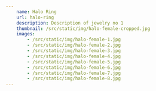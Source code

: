 ```yaml
---
    name: Halo Ring
    url: halo-ring
    description: Description of jewelry no 1
    thumbnail: /src/static/img/halo-female-cropped.jpg
    images:
        - /src/static/img/halo-female-1.jpg
        - /src/static/img/halo-female-2.jpg
        - /src/static/img/halo-female-3.jpg
        - /src/static/img/halo-female-4.jpg
        - /src/static/img/halo-female-5.jpg
        - /src/static/img/halo-female-6.jpg
        - /src/static/img/halo-female-7.jpg
        - /src/static/img/halo-female-8.jpg
---
```

